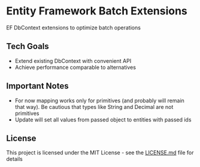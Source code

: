 # Entity Framework Batch Extensions

EF DbContext extensions to optimize batch operations

## Tech Goals

* Extend existing DbContext with convenient API
* Achieve performance comparable to alternatives

## Important Notes

* For now mapping works only for primitives (and probably will remain that way). Be cautious that types like String and Decimal are not primitives
* Update will set all values from passed object to entities with passed ids

## License

This project is licensed under the MIT License - see the [LICENSE.md](LICENSE.md) file for details
